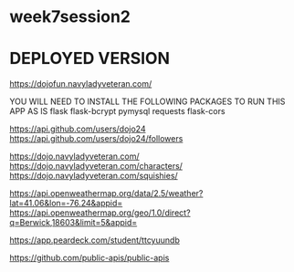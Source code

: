 # week7session2

# DEPLOYED VERSION
https://dojofun.navyladyveteran.com/


YOU WILL NEED TO INSTALL THE FOLLOWING PACKAGES TO RUN THIS APP AS IS
flask
flask-bcrypt
pymysql
requests
flask-cors

https://api.github.com/users/dojo24
https://api.github.com/users/dojo24/followers

https://dojo.navyladyveteran.com/
https://dojo.navyladyveteran.com/characters/
https://dojo.navyladyveteran.com/squishies/


https://api.openweathermap.org/data/2.5/weather?lat=41.06&lon=-76.24&appid=
https://api.openweathermap.org/geo/1.0/direct?q=Berwick,18603&limit=5&appid=

https://app.peardeck.com/student/ttcyuundb


https://github.com/public-apis/public-apis

